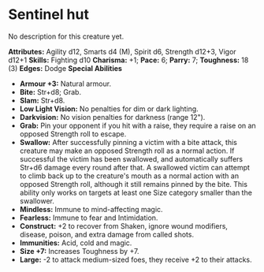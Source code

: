 # Sentinel hut

No description for this creature yet.

**Attributes:** Agility d12, Smarts d4 (M), Spirit d6, Strength d12+3,
Vigor d12+1
**Skills:** Fighting d10
**Charisma:** +1; **Pace:** 6; **Parry:** 7; **Toughness:** 18 (3)
**Edges:** Dodge
**Special Abilities**

- **Armour +3:** Natural armour.
- **Bite:** Str+d8; Grab.
- **Slam:** Str+d8.
- **Low Light Vision:** No penalties for dim or dark lighting.
- **Darkvision:** No vision penalties for darkness (range 12").
- **Grab:** Pin your opponent if you hit with a raise, they require a
raise on an opposed Strength roll to escape.
- **Swallow:** After successfully pinning a victim with a bite attack,
this creature may make an opposed Strength roll as a normal action. If
successful the victim has been swallowed, and automatically suffers
Str+d6 damage every round after that. A swallowed victim can attempt to
climb back up to the creature's mouth as a normal action with an
opposed Strength roll, although it still remains pinned by the bite.
This ability only works on targets at least one Size category smaller
than the swallower.
- **Mindless:** Immune to mind-affecting magic.
- **Fearless:** Immune to fear and Intimidation.
- **Construct:** +2 to recover from Shaken, ignore wound modifiers,
disease, poison, and extra damage from called shots.
- **Immunities:** Acid, cold and magic.
- **Size +7:** Increases Toughness by +7.
- **Large:** -2 to attack medium-sized foes, they receive +2 to their
attacks.
